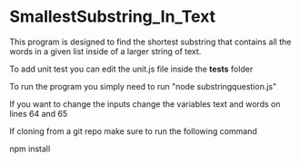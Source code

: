# SmallestSubstring_In_Text

This program is designed to find the shortest substring that contains all the words in a given list inside of a larger string of text.

To add unit test you can edit the unit.js file inside the __tests__ folder

To run the program you simply need to run "node substringquestion.js"

If you want to change the inputs change the variables text and words on lines 64 and 65

If cloning from a git repo make sure to run the following command

npm install